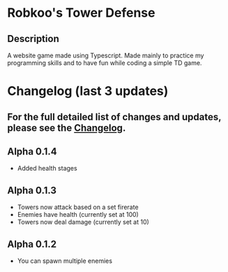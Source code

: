 # Robkoo's Tower Defense

## Description
A website game made using Typescript. Made mainly to practice my programming skills and to have fun while coding a simple TD game.

# Changelog (last 3 updates)

## For the full detailed list of changes and updates, please see the [Changelog](CHANGELOG.md).

## Alpha 0.1.4
- Added health stages

## Alpha 0.1.3
- Towers now attack based on a set firerate
- Enemies have health (currently set at 100)
- Towers now deal damage (currently set at 10)

## Alpha 0.1.2
- You can spawn multiple enemies